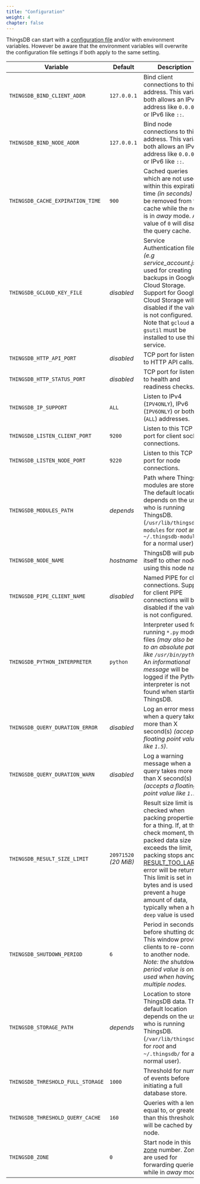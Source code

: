 ```yaml
---
title: "Configuration"
weight: 4
chapter: false
---
```


ThingsDB can start with a [configuration file](https://github.com/thingsdb/ThingsDB/blob/main/thingsdb.example.conf) and/or with environment variables. However be aware that the environment variables will overwrite the configuration file settings if both apply to the same setting.

Variable | Default | Description
-------- | ------- | -----------
`THINGSDB_BIND_CLIENT_ADDR` | `127.0.0.1` | Bind client connections to this address. This variable both allows an IPv4 address like `0.0.0.0` or IPv6 like `::`.
`THINGSDB_BIND_NODE_ADDR` | `127.0.0.1` | Bind node connections to this address. This variable both allows an IPv4 address like `0.0.0.0` or IPv6 like `::`.
`THINGSDB_CACHE_EXPIRATION_TIME` | `900` | Cached queries which are not used within this expiration time *(in seconds)* will be removed from the cache while the node is in *away* mode. A value of `0` will disable the query cache.
`THINGSDB_GCLOUD_KEY_FILE` | *disabled* | Service Authentication file *(e.g service_account.json)* used for creating backups in Google Cloud Storage. Support for Google Cloud Storage will be disabled if the value is not configured. Note that `gcloud` and `gsutil` must be installed to use this service.
`THINGSDB_HTTP_API_PORT` | *disabled* | TCP port for listening to HTTP API calls.
`THINGSDB_HTTP_STATUS_PORT` | *disabled* | TCP port for listening to health and readiness checks.
`THINGSDB_IP_SUPPORT` | `ALL` | Listen to IPv4 (`IPV4ONLY`), IPv6 (`IPV6ONLY`) or both (`ALL`) addresses.
`THINGSDB_LISTEN_CLIENT_PORT` | `9200` | Listen to this TCP port for client socket connections.
`THINGSDB_LISTEN_NODE_PORT` | `9220` | Listen to this TCP port for node connections.
`THINGSDB_MODULES_PATH` | *depends* | Path where ThingsDB modules are stored. The default location depends on the user who is running ThingsDB. (`/usr/lib/thingsdb-modules` for *root* and `~/.thingsdb-modules/` for a normal user).
`THINGSDB_NODE_NAME` | *hostname* | ThingsDB will publish itself to other nodes using this node name.
`THINGSDB_PIPE_CLIENT_NAME` | *disabled* | Named PIPE for client connections. Support for client PIPE connections will be disabled if the value is not configured.
`THINGSDB_PYTHON_INTERPRETER` | `python` | Interpreter used for running `*.py` module files *(may also be set to an absolute path like `/usr/bin/python`)*. An *informational message* will be logged if the Python interpreter is not found when starting ThingsDB.
`THINGSDB_QUERY_DURATION_ERROR` | *disabled* | Log an error message when a query takes more than X second(s) *(accepts a floating point value like `1.5`)*.
`THINGSDB_QUERY_DURATION_WARN` | *disabled* | Log a warning message when a query takes more than X second(s) *(accepts a floating point value like `1.5`)*.
`THINGSDB_RESULT_SIZE_LIMIT` | `20971520` *(20 MiB)* | Result size limit is checked when packing properties for a thing. If, at the check moment, the packed data size exceeds the limit, packing stops and an [RESULT_TOO_LARGE](../../errors/#internal-errors) error will be returned. This limit is set in bytes and is used to prevent a huge amount of data, typically when a high `deep` value is used.
`THINGSDB_SHUTDOWN_PERIOD` | `6` | Period in seconds before shutting down. This window provides clients to re-connect to another node. _Note: the shutdown period value is only used when having multiple nodes._
`THINGSDB_STORAGE_PATH` | *depends* | Location to store ThingsDB data. The default location depends on the user who is running ThingsDB. (`/var/lib/thingsdb/` for *root* and `~/.thingsdb/` for a normal user).
`THINGSDB_THRESHOLD_FULL_STORAGE` | `1000` | Threshold for number of events before initiating a full database store.
`THINGSDB_THRESHOLD_QUERY_CACHE` | `160` | Queries with a length equal to, or greater than this threshold will be cached by the node.
`THINGSDB_ZONE` | `0` | Start node in this [zone](../../overview/dictionary) number. Zones are used for forwarding queries while in *away* mode.
